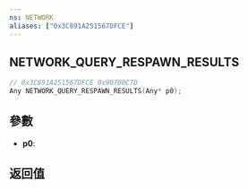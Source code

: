 ```yaml
---
ns: NETWORK
aliases: ["0x3C891A251567DFCE"]
---
```

## NETWORK_QUERY_RESPAWN_RESULTS

```c
// 0x3C891A251567DFCE 0x90700C7D
Any NETWORK_QUERY_RESPAWN_RESULTS(Any* p0);
```

## 參數
* **p0**: 

## 返回值
